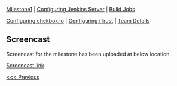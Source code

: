 [Milestone1](README.md) | [Configuring Jenkins Server](Jenkins.md) | [Build Jobs](JenkinsJobBuilder.md)

[Configuring chekbox.io](Checkbox.md) | [Configuring iTrust](ITrust.md) | [Team Details](Team.md)

Screencast
----------------------------------

Screencast for the milestone has been uploaded at below location.

[Screencast link](http://tiny.cc/screencast)

[<<< Previous](Team.md)
